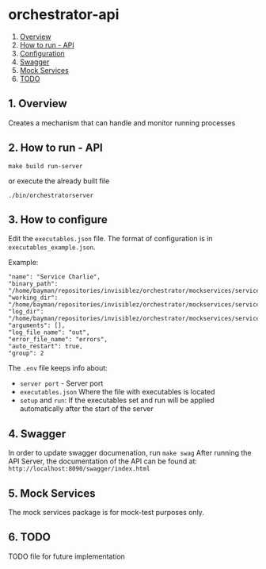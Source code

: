 # orchestrator-api

1. [ Overview ](#overview)
2. [ How to run - API ](#runapi)
3. [ Configuration ](#configuration)
4. [ Swagger ](#swagger)
5. [ Mock Services ](#mock)
6. [ TODO ](#todo)

<a name="overview"></a>
## 1. Overview

Creates a mechanism that can handle and monitor running processes

<a name="runapi"></a>
## 2. How to run - API
```
make build run-server
```
or execute the already built file
```
./bin/orchestratorserver
```

<a name="configuration"></a>
## 3. How to configure
Edit the `executables.json` file. The format of configuration is in `executables_example.json`.

Example:

```
"name": "Service Charlie",
"binary_path": "/home/bayman/repositories/invisiblez/orchestrator/mockservices/servicec/cmd/main",
"working_dir": "/home/bayman/repositories/invisiblez/orchestrator/mockservices/servicec/cmd",
"log_dir": "/home/bayman/repositories/invisiblez/orchestrator/mockservices/servicec",
"arguments": [],
"log_file_name": "out",
"error_file_name": "errors",
"auto_restart": true,
"group": 2
```

The `.env` file keeps info about:
- `server port` - Server port
- `executables.json` Where the file with executables is located
- `setup` and `run`: If the executables set and run will be applied automatically after the start of the server

<a name="swagger"></a>
## 4. Swagger
In order to update swagger documenation, run `make swag`
After running the API Server, the documentation of the API can be found at: `http://localhost:8090/swagger/index.html`


<a name="mock"></a>
## 5. Mock Services
The mock services package is for mock-test purposes only.

<a name="todo"></a>
## 6. TODO
TODO file for future implementation
